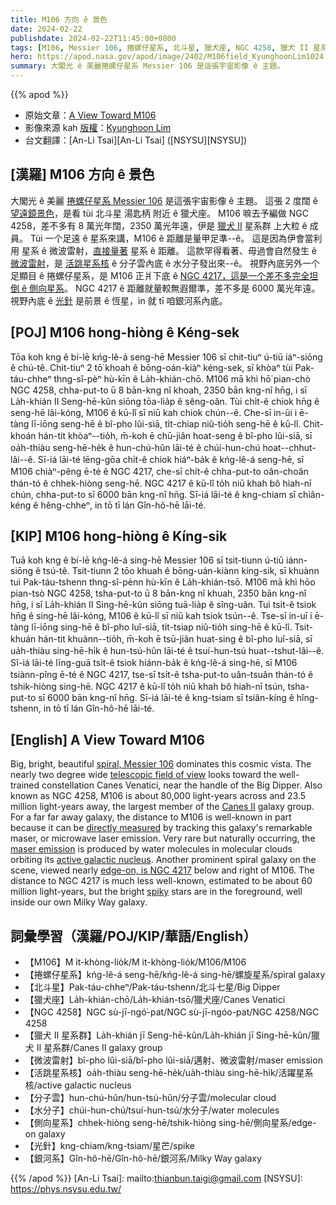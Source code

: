 ```yaml
---
title: M106 方向 ê 景色
date: 2024-02-22
publishdate: 2024-02-22T11:45:00+0800
tags: [M106, Messier 106, 捲螺仔星系, 北斗星, 獵犬座, NGC 4258, 獵犬 II 星系群, 微波雷射, 活跳星系核, 分子雲, 水分子, 側向星系, 光針, 銀河系]
hero: https://apod.nasa.gov/apod/image/2402/M106field_KyunghoonLim1024.jpg
summary: 大閣光 ê 美麗捲螺仔星系 Messier 106 是這張宇宙影像 ê 主題。
---
```


{{% apod %}}

- 原始文章：[A View Toward M106](https://apod.nasa.gov/apod/ap240222.html)
- 影像來源 kah [版權][copyright]：[Kyunghoon Lim](https://www.astrobin.com/users/lkh0460/)
- 台文翻譯：[An-Li Tsai][An-Li Tsai] ([NSYSU][NSYSU])

## [漢羅] M106 方向 ê 景色
大閣光 ê 美麗 [捲螺仔星系 Messier 106][spiral, Messier 106] 是這張宇宙影像 ê 主題。
這張 2 度闊 ê [望遠鏡景色][telescopic field of view]，是看 tùi 北斗星 湯匙柄 附近 ê 獵犬座。
M106 嘛去予編做 NGC 4258，差不多有 8 萬光年闊，2350 萬光年遠，伊是 [獵犬 II][Canes II] 星系群 上大粒 ê 成員。
Tùi 一个足遠 ê 星系來講，M106 ê 距離是量甲足準--ê。
這是因為伊會當利用 星系 ê 微波雷射，[直接量著][directly measured] 星系 ê 距離。
這款罕得看著、毋過會自然發生 ê [微波雷射][maser emission]，是 [活跳星系核][active galactic nucleus] ê 分子雲內底 ê 水分子發出來--ê。
視野內底另外一个足顯目 ê 捲螺仔星系，是 M106 正爿下底 ê [NGC 4217，這是一个差不多完全坦倒 ê 側向星系][edge-on, is NGC 4217]。
NGC 4217 ê 距離就量較無遐爾準，差不多是 6000 萬光年遠。
視野內底 ê [光針][spiky] 是前景 ê 恆星，in 就 tī 咱銀河系內底。

## [POJ] M106 hong-hiòng ê Kéng-sek
Tōa koh kng ê bí-lē kńg-lê-á seng-hē Messier 106 sī chit-tiuⁿ ú-tiū iáⁿ-siōng ê chú-tê.
Chit-tiuⁿ 2 tō͘ khoah ê bōng-oán-kiàⁿ kéng-sek, sī khòaⁿ tùi Pak-táu-chheⁿ thng-sî-pèⁿ hù-kīn ê La̍h-khián-chō.
M106 mā khì hō͘ pian-chò NGC 4258, chha-put-to ū 8 bān-kng nî khoah, 2350 bān kng-nî hn̄g, i sī La̍h-khián II Seng-hē-kûn siōng tōa-lia̍p ê sêng-oân.
Tùi chi̍t-ê chiok hn̄g ê seng-hē lâi-kóng, M106 ê kū-lî sī niū kah chiok chún--ê.
Che-sī in-ūi i ē-tàng lī-iōng seng-hē ê bî-pho lûi-siā, ti̍t-chiap niû-tio̍h seng-hē ê kū-lî.
Chit-khoán hán-tit khòaⁿ--tio̍h, m̄-koh ē chū-jiân hoat-seng ê bî-pho lûi-siā, sī oa̍h-thiàu seng-hē-he̍k ê hun-chú-hûn lāi-té ê chúi-hun-chú hoat--chhut-lâi--ê.
Sī-iá lāi-té lēng-gōa chi̍t-ê chiok hiáⁿ-ba̍k ê kńg-lê-á seng-hē, sī M106 chiàⁿ-pêng ē-té ê NGC 4217, che-sī chi̍t-ê chha-put-to oân-choân thán-tó ê chhek-hiòng seng-hē.
NGC 4217 ê kū-lî to̍h niū khah bô hiah-nī chún, chha-put-to sī 6000 bān kng-nî hn̄g.
Sī-iá lāi-té ê kng-chiam sī chiân-kéng ê hêng-chheⁿ, in tō tī lán Gîn-hô-hē lāi-té.

## [KIP] M106 hong-hiòng ê Kíng-sik
Tuā koh kng ê bí-lē kńg-lê-á sing-hē Messier 106 sī tsit-tiunn ú-tiū iánn-siōng ê tsú-tê.
Tsit-tiunn 2 tōo khuah ê bōng-uán-kiànn kíng-sik, sī khuànn tuì Pak-táu-tshenn thng-sî-pènn hù-kīn ê La̍h-khián-tsō.
M106 mā khì hōo pian-tsò NGC 4258, tsha-put-to ū 8 bān-kng nî khuah, 2350 bān kng-nî hn̄g, i sī La̍h-khián II Sing-hē-kûn siōng tuā-lia̍p ê sîng-uân.
Tuì tsi̍t-ê tsiok hn̄g ê sing-hē lâi-kóng, M106 ê kū-lî sī niū kah tsiok tsún--ê.
Tse-sī in-uī i ē-tàng lī-iōng sing-hē ê bî-pho luî-siā, ti̍t-tsiap niû-tio̍h sing-hē ê kū-lî.
Tsit-khuán hán-tit khuànn--tio̍h, m̄-koh ē tsū-jiân huat-sing ê bî-pho luî-siā, sī ua̍h-thiàu sing-hē-hi̍k ê hun-tsú-hûn lāi-té ê tsuí-hun-tsú huat--tshut-lâi--ê.
Sī-iá lāi-té līng-guā tsi̍t-ê tsiok hiánn-ba̍k ê kńg-lê-á sing-hē, sī M106 tsiànn-pîng ē-té ê NGC 4217, tse-sī tsi̍t-ê tsha-put-to uân-tsuân thán-tó ê tshik-hiòng sing-hē.
NGC 4217 ê kū-lî to̍h niū khah bô hiah-nī tsún, tsha-put-to sī 6000 bān kng-nî hn̄g.
Sī-iá lāi-té ê kng-tsiam sī tsiân-kíng ê hîng-tshenn, in tō tī lán Gîn-hô-hē lāi-té.

## [English] A View Toward M106
Big, bright, beautiful [spiral, Messier 106][spiral, Messier 106] dominates this cosmic vista.
The nearly two degree wide [telescopic field of view][telescopic field of view] looks toward the well-trained constellation Canes Venatici, near the handle of the Big Dipper.
Also known as NGC 4258, M106 is about 80,000 light-years across and 23.5 million light-years away, the largest member of the [Canes II][Canes II] galaxy group.
For a far far away galaxy, the distance to M106 is well-known in part because it can be [directly measured][directly measured] by tracking this galaxy's remarkable maser, or microwave laser emission.
Very rare but naturally occurring, the [maser emission][maser emission] is produced by water molecules in molecular clouds orbiting its [active galactic nucleus][active galactic nucleus].
Another prominent spiral galaxy on the scene, viewed nearly [edge-on, is NGC 4217][edge-on, is NGC 4217] below and right of M106.
The distance to NGC 4217 is much less well-known, estimated to be about 60 million light-years, but the bright [spiky][spiky] stars are in the foreground, well inside our own Milky Way galaxy.

## 詞彙學習（漢羅/POJ/KIP/華語/English）
- 【M106】M it-khòng-lio̍k/M it-khòng-lio̍k/M106/M106
- 【捲螺仔星系】kńg-lê-á seng-hē/kńg-lê-á sing-hē/螺旋星系/spiral galaxy
- 【北斗星】Pak-táu-chheⁿ/Pak-táu-tshenn/北斗七星/Big Dipper
- 【獵犬座】La̍h-khián-chō/La̍h-khián-tsō/獵犬座/Canes Venatici
- 【NGC 4258】NGC sù-jī-ngó͘-pat/NGC sù-jī-ngóo-pat/NGC 4258/NGC 4258
- 【獵犬 II 星系群】La̍h-khián jī Seng-hē-kûn/La̍h-khián jī Sing-hē-kûn/獵犬 II 星系群/Canes II galaxy group
- 【微波雷射】bî-pho lûi-siā/bî-pho lûi-siā/邁射、微波雷射/maser emission
- 【活跳星系核】oa̍h-thiàu seng-hē-he̍k/ua̍h-thiàu sing-hē-hi̍k/活躍星系核/active galactic nucleus
- 【分子雲】hun-chú-hûn/hun-tsú-hûn/分子雲/molecular cloud
- 【水分子】chúi-hun-chú/tsuí-hun-tsú/水分子/water molecules
- 【側向星系】chhek-hiòng seng-hē/tshik-hiòng sing-hē/側向星系/edge-on galaxy
- 【光針】kng-chiam/kng-tsiam/星芒/spike
- 【銀河系】Gîn-hô-hē/Gîn-hô-hē/銀河系/Milky Way galaxy

{{% /apod %}}
[An-Li Tsai]: mailto:thianbun.taigi@gmail.com
[NSYSU]: https://phys.nsysu.edu.tw/

[copyright]: https://apod.nasa.gov/apod/fap/lib/about_apod.html#srapply
[License]: https://creativecommons.org/licenses/by/3.0/

[spiral, Messier 106]:https://apod.nasa.gov/apod/ap210409.html
[telescopic field of view]:https://www.astrobin.com/bwc7h6/
[Canes II]:http://www.atlasoftheuniverse.com/galgrps/cvnii.html
[directly measured]:http://arxiv.org/abs/1307.6031
[maser emission]:https://en.wikipedia.org/wiki/Astrophysical_maser
[active galactic nucleus]:https://www.spacetelescope.org/news/heic1302/
[edge-on, is NGC 4217]:https://www.spacetelescope.org/images/potw1503a/
[spiky]:https://en.wikipedia.org/wiki/Diffraction_spike
